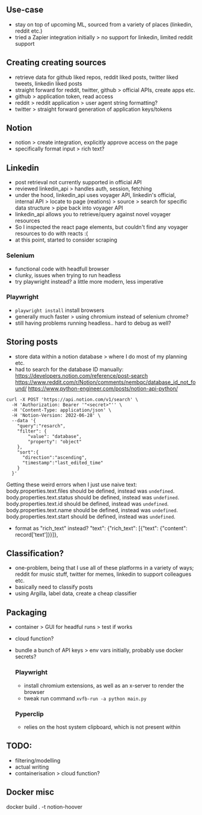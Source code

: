 ## Use-case
- stay on top of upcoming ML, sourced from a variety of places (linkedin, reddit etc.)
- tried a Zapier integration initially > no support for linkedin, limited reddit support

## Creating creating sources
- retrieve data for github liked repos, reddit liked posts, twitter liked tweets, linkedin liked posts
- straight forward for reddit, twitter, github > official APIs, create apps etc.
- github > application token, read access
- reddit > reddit application > user agent string formatting?
- twitter > straight forward generation of application keys/tokens

## Notion
- notion > create integration, explicitly approve access on the page
- specifically format input > rich text?

## Linkedin
- post retrieval not currently supported in official API
- reviewed linkedin_api > handles auth, session, fetching
- under the hood, linkedin_api uses voyager API, linkedin's official, internal API > locate to page (reations) > source > search for specific data structure > pipe back into voyager API
- linkedin_api allows you to retrieve/query against novel voyager resources
- So I inspected the react page elements, but couldn't find any voyager resources to do with reacts :(
- at this point, started to consider scraping

### Selenium
- functional code with headfull browser
- clunky, issues when trying to run headless
- try playwright instead? a little more modern, less imperative

### Playwright
- `playwright install` install browsers
- generally much faster > using chromium instead of selenium chrome?
- still having problems running headless.. hard to debug as well?

## Storing posts
- store data within a notion database > where I do most of my planning etc.
- had to search for the database ID manually:
https://developers.notion.com/reference/post-search
https://www.reddit.com/r/Notion/comments/nembqc/database_id_not_found/
https://www.python-engineer.com/posts/notion-api-python/

```
curl -X POST 'https://api.notion.com/v1/search' \
  -H 'Authorization: Bearer '"<secret>"'' \
  -H 'Content-Type: application/json' \
  -H 'Notion-Version: 2022-06-28' \
  --data '{
    "query":"resarch",
    "filter": {
        "value": "database",
        "property": "object"
    },
    "sort":{
      "direction":"ascending",
      "timestamp":"last_edited_time"
    }
  }'
```

Getting these weird errors when I just use naive text:
    body.properties.text.files should be defined, instead was `undefined`.
    body.properties.text.status should be defined, instead was `undefined`.
    body.properties.text.id should be defined, instead was `undefined`.
    body.properties.text.name should be defined, instead was `undefined`.
    body.properties.text.start should be defined, instead was `undefined`.
- format as "rich_text" instead?
    "text": {"rich_text": [{"text": {"content": record['text']}}]},

## Classification?
- one-problem, being that I use all of these platforms in a variety of ways; reddit for music stuff, twitter for memes, linkedin to support colleagues etc.
- basically need to classify posts
- using Argilla, label data, create a cheap classifier

## Packaging
- container > GUI for headful runs > test if works
- cloud function?
- bundle a bunch of API keys > env vars initially, probably use docker secrets?

  ### Playwright
  - install chromium extensions, as well as an x-server to render the browser
  - tweak run command `xvfb-run -a python main.py`

  ### Pyperclip
  - relies on the host system clipboard, which is not present within

## TODO:
- filtering/modelling
- actual writing
- containerisation > cloud function?

## Docker misc
docker build . -t notion-hoover